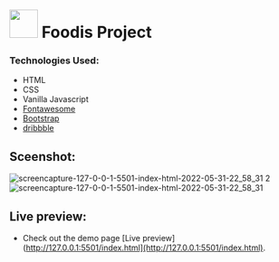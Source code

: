 # <img src="img/icon.png" width="50px"> Foodis Project


### Technologies Used:
* HTML
* CSS
* Vanilla Javascript
* [Fontawesome](https://fontawesome.com/)
* [Bootstrap](https://getbootstrap.com/ "Bootstrap")
* [dribbble](https://dribbble.com/shots/14495128-Foodies-Food-Website)


## Sceenshot:
![screencapture-127-0-0-1-5501-index-html-2022-05-31-22_58_31 2](https://user-images.githubusercontent.com/71190859/171275366-b5379a88-77d4-4f2e-941c-fe8ccc2f74c7.jpg)
![screencapture-127-0-0-1-5501-index-html-2022-05-31-22_58_31](https://user-images.githubusercontent.com/71190859/171275433-12c4292e-f46e-42b8-90cf-87c3a3782aac.jpg)



## Live preview:
* Check out the demo page [Live preview](http://127.0.0.1:5501/index.html](http://127.0.0.1:5501/index.html).

